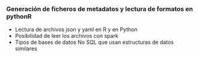 ### Generación de ficheros de metadatos y lectura de formatos en pythonR
- Lectura de archivos json y yaml en R y en Python
- Posibilidad de leer los archivos con spark 
- Tipos de bases de datos No SQL que usan estructuras de datos similares